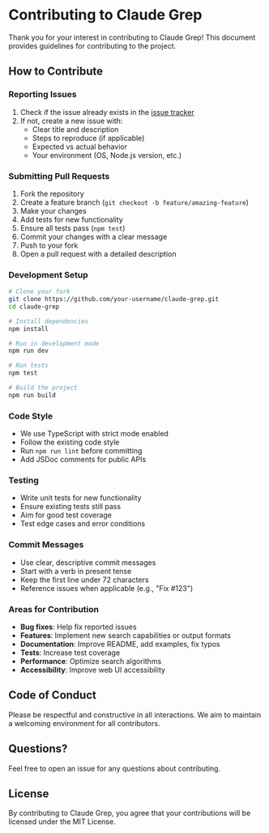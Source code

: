 # Contributing to Claude Grep

Thank you for your interest in contributing to Claude Grep! This document provides guidelines for contributing to the project.

## How to Contribute

### Reporting Issues

1. Check if the issue already exists in the [issue tracker](https://github.com/iamneilroberts/claude-grep/issues)
2. If not, create a new issue with:
   - Clear title and description
   - Steps to reproduce (if applicable)
   - Expected vs actual behavior
   - Your environment (OS, Node.js version, etc.)

### Submitting Pull Requests

1. Fork the repository
2. Create a feature branch (`git checkout -b feature/amazing-feature`)
3. Make your changes
4. Add tests for new functionality
5. Ensure all tests pass (`npm test`)
6. Commit your changes with a clear message
7. Push to your fork
8. Open a pull request with a detailed description

### Development Setup

```bash
# Clone your fork
git clone https://github.com/your-username/claude-grep.git
cd claude-grep

# Install dependencies
npm install

# Run in development mode
npm run dev

# Run tests
npm test

# Build the project
npm run build
```

### Code Style

- We use TypeScript with strict mode enabled
- Follow the existing code style
- Run `npm run lint` before committing
- Add JSDoc comments for public APIs

### Testing

- Write unit tests for new functionality
- Ensure existing tests still pass
- Aim for good test coverage
- Test edge cases and error conditions

### Commit Messages

- Use clear, descriptive commit messages
- Start with a verb in present tense
- Keep the first line under 72 characters
- Reference issues when applicable (e.g., "Fix #123")

### Areas for Contribution

- **Bug fixes**: Help fix reported issues
- **Features**: Implement new search capabilities or output formats
- **Documentation**: Improve README, add examples, fix typos
- **Tests**: Increase test coverage
- **Performance**: Optimize search algorithms
- **Accessibility**: Improve web UI accessibility

## Code of Conduct

Please be respectful and constructive in all interactions. We aim to maintain a welcoming environment for all contributors.

## Questions?

Feel free to open an issue for any questions about contributing.

## License

By contributing to Claude Grep, you agree that your contributions will be licensed under the MIT License.